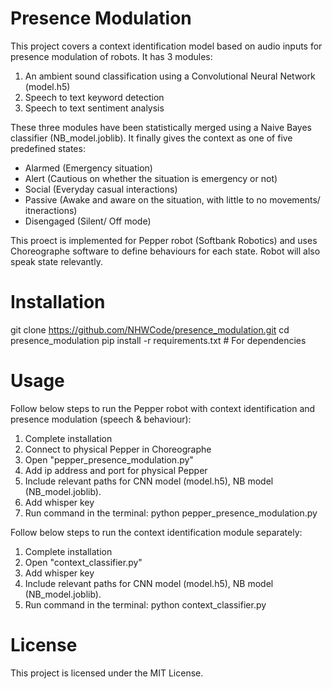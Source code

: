 # Presence Modulation
This project covers a context identification model based on audio inputs for presence modulation of robots. It has 3 modules:
1. An ambient sound classification using a Convolutional Neural Network (model.h5)
2. Speech to text keyword detection
3. Speech to text sentiment analysis

These three modules have been statistically merged using a Naive Bayes classifier (NB_model.joblib). It finally gives the context as one of five predefined states:
- Alarmed (Emergency situation)
- Alert (Cautious on whether the situation is emergency or not)
- Social (Everyday casual interactions)
- Passive (Awake and aware on the situation, with little to no movements/ itneractions)
- Disengaged (Silent/ Off mode)

This proect is implemented for Pepper robot (Softbank Robotics) and uses Choreographe software to define behaviours for each state. Robot will also speak state relevantly.

# Installation

git clone https://github.com/NHWCode/presence_modulation.git
cd presence_modulation
pip install -r requirements.txt    # For dependencies

# Usage

Follow below steps to run the Pepper robot with context identification and presence modulation (speech & behaviour):
1. Complete installation
2. Connect to physical Pepper in Choreographe
3. Open "pepper_presence_modulation.py"
4. Add ip address and port for physical Pepper
5. Include relevant paths for CNN model (model.h5), NB model (NB_model.joblib).
6. Add whisper key
7. Run command in the terminal: python pepper_presence_modulation.py

Follow below steps to run the context identification module separately:
1. Complete installation
2. Open "context_classifier.py"
3. Add whisper key
4. Include relevant paths for CNN model (model.h5), NB model (NB_model.joblib).
5. Run command in the terminal: python context_classifier.py

# License

This project is licensed under the MIT License.

